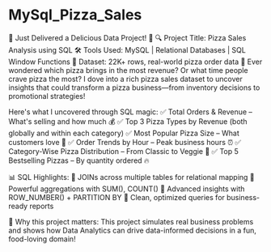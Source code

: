 # MySql_Pizza_Sales

🌟 Just Delivered a Delicious Data Project! 🍕
🔍 Project Title: Pizza Sales Analysis using SQL
 🛠️ Tools Used: MySQL | Relational Databases | SQL Window Functions
 📁 Dataset: 22K+ rows, real-world pizza order data
🍕 Ever wondered which pizza brings in the most revenue? Or what time people crave pizza the most?
I dove into a rich pizza sales dataset to uncover insights that could transform a pizza business—from inventory decisions to promotional strategies!

Here's what I uncovered through SQL magic:
✅ Total Orders & Revenue – What's selling and how much 💰
✅ Top 3 Pizza Types by Revenue (both globally and within each category)
✅ Most Popular Pizza Size – What customers love 🍕
✅ Order Trends by Hour – Peak business hours ⏰
✅ Category-Wise Pizza Distribution – From Classic to Veggie 🌿
✅ Top 5 Bestselling Pizzas – By quantity ordered 🔥

📊 SQL Highlights:
🔹 JOINs across multiple tables for relational mapping
🔹 Powerful aggregations with SUM(), COUNT()
🔹 Advanced insights with ROW_NUMBER() + PARTITION BY
🔹 Clean, optimized queries for business-ready reports

📎 Why this project matters:
 This project simulates real business problems and shows how Data Analytics can drive data-informed decisions in a fun, food-loving domain!


